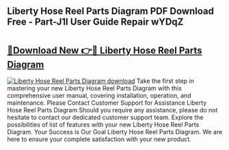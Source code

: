 ## Liberty Hose Reel Parts Diagram PDF Download Free - Part-J1I User Guide Repair wYDqZ

# <h2><a href="http://dfkfexf.blite.top/?on=Liberty+Hose+Reel+Parts+Diagram">🔗Download New 👉🔴 Liberty Hose Reel Parts Diagram</a></h2>

[![Liberty Hose Reel Parts Diagram download](https://i.imgur.com/lujVjoI.png)](http://dfkfexf.blite.top/?on=Liberty+Hose+Reel+Parts+Diagram)
Take the first step in mastering your new Liberty Hose Reel Parts Diagram with this comprehensive user manual, covering installation, operation, and maintenance. Please Contact Customer Support for Assistance Liberty Hose Reel Parts Diagram Should you require any assistance, please do not hesitate to contact our dedicated customer support team. Explore the possibilities of list of features with your new Liberty Hose Reel Parts Diagram. Your Success is Our Goal Liberty Hose Reel Parts Diagram. We are here to ensure your complete satisfaction with your new product.
